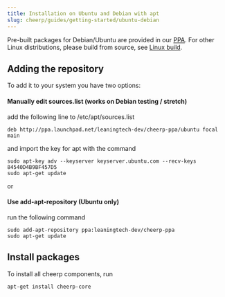 ```yaml
---
title: Installation on Ubuntu and Debian with apt
slug: cheerp/guides/getting-started/ubuntu-debian
---
```


Pre-built packages for Debian/Ubuntu are provided in our [PPA](https://launchpad.net/~leaningtech-dev/+archive/ubuntu/cheerp-ppa). For other Linux distributions, please build from source, see [Linux build](Linux-build-instructions).

## Adding the repository

To add it to your system you have two options:

#### Manually edit sources.list (works on Debian testing / stretch)

add the following line to /etc/apt/sources.list

```
deb http://ppa.launchpad.net/leaningtech-dev/cheerp-ppa/ubuntu focal main
```

and import the key for apt with the command

```
sudo apt-key adv --keyserver keyserver.ubuntu.com --recv-keys 84540D4B9BF457D5
sudo apt-get update
```

or

#### Use add-apt-repository (Ubuntu only)

run the following command

```
sudo add-apt-repository ppa:leaningtech-dev/cheerp-ppa
sudo apt-get update
```

## Install packages

To install all cheerp components, run

```
apt-get install cheerp-core
```
